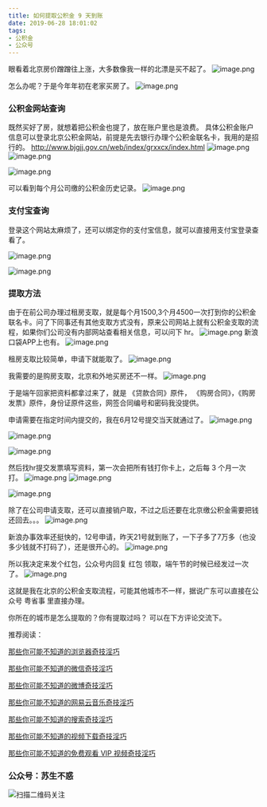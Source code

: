 ```yaml
---
title: 如何提取公积金 9 天到账
date: 2019-06-28 18:01:02
tags:
- 公积金
- 公众号
---
```


眼看着北京房价蹭蹭往上涨，大多数像我一样的北漂是买不起了。
![image.png](https://upload-images.jianshu.io/upload_images/17817191-ec0596d80a7c0eb2.png?imageMogr2/auto-orient/strip%7CimageView2/2/w/1240)

怎么办呢？于是今年年初在老家买房了。
![image.png](https://upload-images.jianshu.io/upload_images/17817191-b644c9dff13505ec.png?imageMogr2/auto-orient/strip%7CimageView2/2/w/1240)

### 公积金网站查询
既然买好了房，就想着把公积金也提了，放在账户里也是浪费。
具体公积金账户信息可以登录北京公积金网站，前提是先去银行办理个公积金联名卡，我用的是招行的。
http://www.bjgjj.gov.cn/web/index/grxxcx/index.html
![image.png](https://upload-images.jianshu.io/upload_images/17817191-4f53e91dfd7cd9a5.png?imageMogr2/auto-orient/strip%7CimageView2/2/w/1240)
![image.png](https://upload-images.jianshu.io/upload_images/17817191-2ba58b10ec7e48f8.png?imageMogr2/auto-orient/strip%7CimageView2/2/w/1240)

![image.png](https://upload-images.jianshu.io/upload_images/17817191-5de5aa834961a4ea.png?imageMogr2/auto-orient/strip%7CimageView2/2/w/1240)

可以看到每个月公司缴的公积金历史记录。
![image.png](https://upload-images.jianshu.io/upload_images/17817191-fc284f8791140a1d.png?imageMogr2/auto-orient/strip%7CimageView2/2/w/1240)

### 支付宝查询
登录这个网站太麻烦了，还可以绑定你的支付宝信息，就可以直接用支付宝登录查看了。

 ![image.png](https://upload-images.jianshu.io/upload_images/17817191-84d681b5d4d58817.png?imageMogr2/auto-orient/strip%7CimageView2/2/w/1240)


![image.png](https://upload-images.jianshu.io/upload_images/17817191-380093925d86b3ca.png?imageMogr2/auto-orient/strip%7CimageView2/2/w/1240)

### 提取方法
由于在前公司办理过租房支取，就是每个月1500,3个月4500一次打到你的公积金联名卡。问了下同事还有其他支取方式没有，原来公司网站上就有公积金支取的流程，如果你们公司没有内部网站查看相关信息，可以问下 hr。
![image.png](https://upload-images.jianshu.io/upload_images/17817191-4814fa969ead28d5.png?imageMogr2/auto-orient/strip%7CimageView2/2/w/1240)
新浪口袋APP上也有。
 ![image.png](https://upload-images.jianshu.io/upload_images/17817191-eed64465c3625ca9.png?imageMogr2/auto-orient/strip%7CimageView2/2/w/1240)


租房支取比较简单，申请下就能取了。
![image.png](https://upload-images.jianshu.io/upload_images/17817191-2e0ba06aefc6180f.png?imageMogr2/auto-orient/strip%7CimageView2/2/w/1240)

我需要的是购房支取，北京和外地买房还不一样。
![image.png](https://upload-images.jianshu.io/upload_images/17817191-4381280906a4d233.png?imageMogr2/auto-orient/strip%7CimageView2/2/w/1240)

于是端午回家把资料都拿过来了，就是 《贷款合同》原件， 《购房合同》，《购房发票》原件，身份证原件这些，网签合同编号和密码我没提供。

申请需要在指定时间内提交的，我在6月12号提交当天就通过了。
![image.png](https://upload-images.jianshu.io/upload_images/17817191-f221974c387237ae.png?imageMogr2/auto-orient/strip%7CimageView2/2/w/1240)

![image.png](https://upload-images.jianshu.io/upload_images/17817191-08e798d5dc3d0aab.png?imageMogr2/auto-orient/strip%7CimageView2/2/w/1240)

![image.png](https://upload-images.jianshu.io/upload_images/17817191-7fc6d94c1cb849ea.png?imageMogr2/auto-orient/strip%7CimageView2/2/w/1240)

然后找hr提交发票填写资料，第一次会把所有钱打你卡上，之后每 3 个月一次打。
![image.png](https://upload-images.jianshu.io/upload_images/17817191-cb568e3accf12577.png?imageMogr2/auto-orient/strip%7CimageView2/2/w/1240)
![image.png](https://upload-images.jianshu.io/upload_images/17817191-e882f9c87c6df3bf.png?imageMogr2/auto-orient/strip%7CimageView2/2/w/1240)

![image.png](https://upload-images.jianshu.io/upload_images/17817191-734acb136969fea1.png?imageMogr2/auto-orient/strip%7CimageView2/2/w/1240)


除了在公司申请支取，还可以直接销户取，不过之后还要在北京缴公积金需要把钱还回去。。。
![image.png](https://upload-images.jianshu.io/upload_images/17817191-111355c95806ecc9.png?imageMogr2/auto-orient/strip%7CimageView2/2/w/1240)



新浪办事效率还挺快的，12号申请，昨天21号就到账了，一下子多了7万多（也没多少钱就不打码了），还是很开心的。
![image.png](https://upload-images.jianshu.io/upload_images/17817191-8025a3f4f73c24a7.png?imageMogr2/auto-orient/strip%7CimageView2/2/w/1240)

所以我决定来发个红包，公众号内回复 红包 领取，端午节的时候已经发过一次了。
![image.png](https://upload-images.jianshu.io/upload_images/17817191-d70d8f6bb8b64c64.png?imageMogr2/auto-orient/strip%7CimageView2/2/w/1240)

这就是我在北京的公积金支取流程，可能其他城市不一样，据说广东可以直接在公众号 粤省事 里直接办理。

你所在的城市是怎么提取的？你有提取过吗？ 可以在下方评论交流下。

推荐阅读：

[那些你可能不知道的浏览器奇技淫巧](https://mp.weixin.qq.com/s/-cSjrvkibYGp5Fx8gCTFuw)

[那些你可能不知道的微信奇技淫巧](https://mp.weixin.qq.com/s/eGDO0Y8el_dsEyriCoAgog)

[那些你可能不知道的微博奇技淫巧](https://mp.weixin.qq.com/s/j7VhoZXmUTnOWC5C_B8jlQ)

[那些你可能不知道的网易云音乐奇技淫巧](https://mp.weixin.qq.com/s/LtI2piwAIDXA590NEsXvuw)

 [那些你可能不知道的搜索奇技淫巧](https://mp.weixin.qq.com/s?__biz=MzIyMjg2ODExMA==&mid=2247483979&idx=1&sn=0735daa1d805b66d346ed0e8e60a841f&scene=21#wechat_redirect)

[那些你可能不知道的视频下载奇技淫巧](https://mp.weixin.qq.com/s?__biz=MzIyMjg2ODExMA==&mid=2247483983&idx=1&sn=f0e1d9a8e22caf609d6c21431a530186&chksm=e827a5aedf502cb8b72f2036054753fcfd9c20c28b9fbccdeae619a254a80e1024f18ba06523&token=457023358&lang=zh_CN#rd)

[那些你可能不知道的免费观看 VIP 视频奇技淫巧](https://mp.weixin.qq.com/s/R3x-xZwqLIVwPjlgikDQ9A)

### 公众号：苏生不惑
 ![扫描二维码关注](https://upload-images.jianshu.io/upload_images/17817191-6e0079f95d4c0338.jpg?imageMogr2/auto-orient/strip%7CimageView2/2/w/1240)

